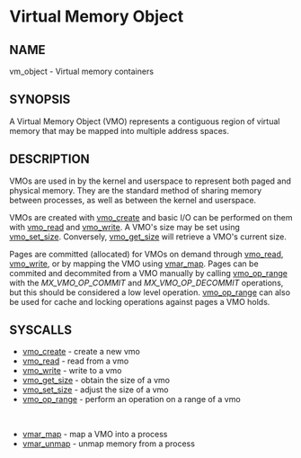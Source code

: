 # Virtual Memory Object

## NAME

vm\_object - Virtual memory containers

## SYNOPSIS

A Virtual Memory Object (VMO) represents a contiguous region of virtual memory
that may be mapped into multiple address spaces.

## DESCRIPTION

VMOs are used in by the kernel and userspace to represent both paged and physical memory.
They are the standard method of sharing memory between processes, as well as between the kernel and
userspace.

VMOs are created with [vmo_create](../syscalls/vmo_create.md) and basic I/O can be
performed on them with [vmo_read](../syscalls/vmo_read.md) and [vmo_write](../syscalls/vmo_write.md). A VMO's size may be set using [vmo_set_size](../syscalls/vmo_set_size.md). Conversely, [vmo_get_size](../syscalls/vmo_get_size.md) will retrieve a VMO's current size.

Pages are committed (allocated) for VMOs on demand through [vmo_read](../syscalls/vmo_read.md), [vmo_write](../syscalls/vmo_write.md), or by mapping the
VMO using [vmar_map](../syscalls/vmar_map.md). Pages can be commited and decommited from a VMO manually by calling
[vmo_op_range](../syscalls/vmo_op_range.md) with the *MX_VMO_OP_COMMIT* and *MX_VMO_OP_DECOMMIT*
operations, but this should be considered a low level operation. [vmo_op_range](../syscalls/vmo_op_range.md) can also be used for cache and locking operations against pages a VMO holds.

## SYSCALLS

+ [vmo_create](../syscalls/vmo_create.md) - create a new vmo
+ [vmo_read](../syscalls/vmo_read.md) - read from a vmo
+ [vmo_write](../syscalls/vmo_write.md) - write to a vmo
+ [vmo_get_size](../syscalls/vmo_get_size.md) - obtain the size of a vmo
+ [vmo_set_size](../syscalls/vmo_set_size.md) - adjust the size of a vmo
+ [vmo_op_range](../syscalls/vmo_op_range.md) - perform an operation on a range of a vmo

<br>

+ [vmar_map](../syscalls/vmar_map.md) - map a VMO into a process
+ [vmar_unmap](../syscalls/vmar_unmap.md) - unmap memory from a process
